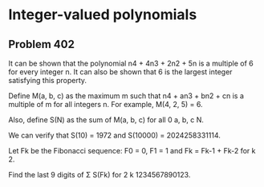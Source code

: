 #  Integer-valued polynomials
## Problem 402



It can be shown that the polynomial n4 + 4n3 + 2n2 + 5n is a multiple of 6 for every integer n. It can also be shown that 6 is the largest integer satisfying this property.


Define M(a, b, c) as the maximum m such that n4 + an3 + bn2 + cn is a multiple of m for all integers n. For example, M(4, 2, 5) = 6.


Also, define S(N) as the sum of M(a, b, c) for all 0 a, b, c N.


We can verify that S(10) = 1972 and S(10000) = 2024258331114.


Let Fk be the Fibonacci sequence:
F0 = 0, F1 = 1 and
Fk = Fk-1 + Fk-2 for k  2.


Find the last 9 digits of Σ S(Fk) for 2 k  1234567890123.



